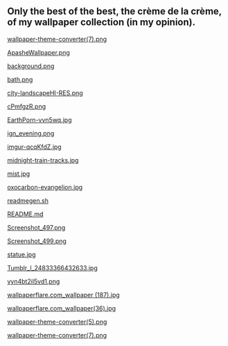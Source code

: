 ## Only the best of the best, the crème de la crème, of my wallpaper collection (in my opinion). 

[wallpaper-theme-converter(7).png](https://www.github.com/notAxon/very-good-wallpapers/blob/main/wallpaper-theme-converter(7).png)

[ApasheWallpaper.png](https://www.github.com/notAxon/very-good-wallpapers/blob/main/ApasheWallpaper.png)

[background.png](https://www.github.com/notAxon/very-good-wallpapers/blob/main/background.png)

[bath.png](https://www.github.com/notAxon/very-good-wallpapers/blob/main/bath.png)

[city-landscapeHI-RES.png](https://www.github.com/notAxon/very-good-wallpapers/blob/main/city-landscapeHI-RES.png)

[cPmfgzR.png](https://www.github.com/notAxon/very-good-wallpapers/blob/main/cPmfgzR.png)

[EarthPorn-vvn5wq.jpg](https://www.github.com/notAxon/very-good-wallpapers/blob/main/EarthPorn-vvn5wq.jpg)

[ign_evening.png](https://www.github.com/notAxon/very-good-wallpapers/blob/main/ign_evening.png)

[imgur-qcqKfdZ.jpg](https://www.github.com/notAxon/very-good-wallpapers/blob/main/imgur-qcqKfdZ.jpg)

[midnight-train-tracks.jpg](https://www.github.com/notAxon/very-good-wallpapers/blob/main/midnight-train-tracks.jpg)

[mist.jpg](https://www.github.com/notAxon/very-good-wallpapers/blob/main/mist.jpg)

[oxocarbon-evangelion.jpg](https://www.github.com/notAxon/very-good-wallpapers/blob/main/oxocarbon-evangelion.jpg)

[readmegen.sh](https://www.github.com/notAxon/very-good-wallpapers/blob/main/readmegen.sh)

[README.md](https://www.github.com/notAxon/very-good-wallpapers/blob/main/README.md)

[Screenshot_497.png](https://www.github.com/notAxon/very-good-wallpapers/blob/main/Screenshot_497.png)

[Screenshot_499.png](https://www.github.com/notAxon/very-good-wallpapers/blob/main/Screenshot_499.png)

[statue.jpg](https://www.github.com/notAxon/very-good-wallpapers/blob/main/statue.jpg)

[Tumblr_l_24833366432633.jpg](https://www.github.com/notAxon/very-good-wallpapers/blob/main/Tumblr_l_24833366432633.jpg)

[vyn4bt2il5vd1.png](https://www.github.com/notAxon/very-good-wallpapers/blob/main/vyn4bt2il5vd1.png)

[wallpaperflare.com_wallpaper (187).jpg]("https://www.github.com/notAxon/very-good-wallpapers/blob/main/wallpaperflare.com_wallpaper(187).jpg")

[wallpaperflare.com_wallpaper(36).jpg](https://www.github.com/notAxon/very-good-wallpapers/blob/main/wallpaperflare.com_wallpaper(36).jpg)

[wallpaper-theme-converter(5).png](https://www.github.com/notAxon/very-good-wallpapers/blob/main/wallpaper-theme-converter(5).png)

[wallpaper-theme-converter(7).png](https://www.github.com/notAxon/very-good-wallpapers/blob/main/wallpaper-theme-converter(7).png)
